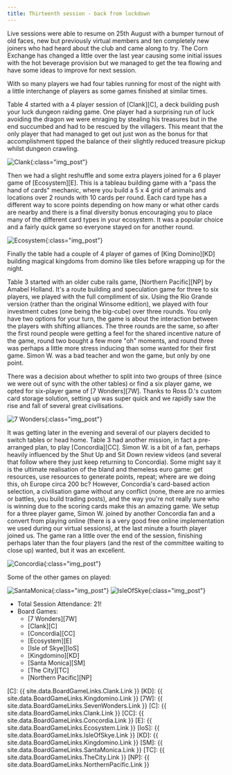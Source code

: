 ```yaml
---
title: Thirteenth session - back from lockdown
---
```


Live sessions were able to resume on 25th August with a bumper turnout of old faces, new but previously virtual members and ten completely new joiners who had heard about the club and came along to try. The Corn Exchange has changed a little over the last year causing some initial issues with the hot beverage provision but we managed to get the tea flowing and have some ideas to improve for next session.

With so many players we had four tables running for most of the night with a little interchange of players as some games finished at similar times.

Table 4 started with a 4 player session of [Clank][C], a deck building push your luck dungeon raiding game. One player had a surprising run of luck avoiding the dragon we were enraging by stealing his treasures but in the end succumbed and had to be rescued by the villagers. This meant that the only player that had managed to get out just won as the bonus for that accomplishment tipped the balance of their slightly reduced treasure pickup whilst dungeon crawling. 

![Clank](/images/posts/2021_08_25/Clank01.jpg "Clank"){:class="img_post"}

Then we had a slight reshuffle and some extra players joined for a 6 player game of [Ecosystem][E]. This is a tableau building game with a "pass the hand of cards" mechanic, where you build a 5 x 4 grid of animals and locations over 2 rounds with 10 cards per round. Each card type has a different way to score points depending on how many or what other cards are nearby and there is a final diversity bonus encouraging you to place many of the different card types in your ecosystem. It was a popular choice and a fairly quick game so everyone stayed on for another round.

![Ecosystem](/images/posts/2021_08_25/Ecosystem01.jpg "Ecosystem"){:class="img_post"}

Finally the table had a couple of 4 player of games of [King Domino][KD] building magical kingdoms from domino like tiles before wrapping up for the night.

Table 3 started with an older cube rails game, [Northern Pacific][NP] by Amabel Holland. It's a route building and speculation game for three to six players, we played with the full compliment of six. Using the Rio Grande version (rather than the original Winsome edition), we played with four investment cubes (one being the big-cube) over three rounds. You only have two options for your turn, the game is about the interaction between the players with shifting alliances. The three rounds are the same, so after the first round people were getting a feel for the shared incentive nature of the game, round two bought a few more "oh" moments, and round three was perhaps a little more stress inducing than some wanted for their first game. Simon W. was a bad teacher and won the game, but only by one point.

There was a decision about whether to split into two groups of three (since we were out of sync with the other tables) or find a six player game, we opted for six-player game of [7 Wonders][7W]. Thanks to Ross D.'s custom card storage solution, setting up was super quick and we rapidly saw the rise and fall of several great civilisations.

![7 Wonders](/images/posts/2021_08_25/7Wonders01.jpg "7 Wonders"){:class="img_post"}

It was getting later in the evening and several of our players decided to switch tables or head home. Table 3 had another mission, in fact a pre-arranged plan, to play [Concordia][CC]. Simon W. is a bit of a fan, perhaps heavily influenced by the Shut Up and Sit Down review videos (and several that follow where they just keep returning to Concordia). Some might say it is the ultimate realisation of the bland and themeless euro game: get resources, use resources to generate points, repeat; where are we doing this, oh Europe circa 200 bc? However, Concordia's card-based action selection, a civilisation game without any conflict (none, there are no armies or battles, you build trading posts), and the way you're not really sure who is winning due to the scoring cards make this an amazing game. We setup for a three player game, Simon W. joined by another Concordia fan and a convert from playing online (there is a very good free online implementation we used during our virtual sessions), at the last minute a fourth player joined us. The game ran a little over the end of the session, finishing perhaps later than the four players (and the rest of the committee waiting to close up) wanted, but it was an excellent.

![Concordia](/images/posts/2021_08_25/Concordia01.jpg "Concordia"){:class="img_post"}

Some of the other games on played:


![SantaMonica](/images/posts/2021_08_25/SantaMonica01.jpg "SantaMonica"){:class="img_post"}
![IsleOfSkye](/images/posts/2021_08_25/IsleOfSkye01.jpg "IsleOfSkye"){:class="img_post"}

* Total Session Attendance: 21!
* Board Games:
    * [7 Wonders][7W]
    * [Clank][C] 
    * [Concordia][CC]
    * [Ecosystem][E]
    * [Isle of Skye][IoS]
    * [Kingdomino][KD]
    * [Santa Monica][SM]
    * [The City][TC]
    * [Northern Pacific][NP]
    

[C]: {{ site.data.BoardGameLinks.Clank.Link }}
[KD]: {{ site.data.BoardGameLinks.Kingdomino.Link }}
[7W]: {{ site.data.BoardGameLinks.SevenWonders.Link }}
[C]: {{ site.data.BoardGameLinks.Clank.Link }}
[CC]: {{ site.data.BoardGameLinks.Concordia.Link }}
[E]: {{ site.data.BoardGameLinks.Ecosystem.Link }}
[IoS]: {{ site.data.BoardGameLinks.IsleOfSkye.Link }}
[KD]: {{ site.data.BoardGameLinks.Kingdomino.Link }}
[SM]: {{ site.data.BoardGameLinks.SantaMonica.Link }}
[TC]: {{ site.data.BoardGameLinks.TheCity.Link }}
[NP]: {{ site.data.BoardGameLinks.NorthernPacific.Link }}

[Contact]: /Contact.html
